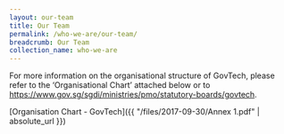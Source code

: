 ```yaml
---
layout: our-team
title: Our Team
permalink: /who-we-are/our-team/
breadcrumb: Our Team
collection_name: who-we-are
---
```


For more information on the organisational structure of GovTech, please refer to the ‘Organisational Chart’ attached below or to https://www.gov.sg/sgdi/ministries/pmo/statutory-boards/govtech.

[Organisation Chart - GovTech]({{ "/files/2017-09-30/Annex 1.pdf" | absolute_url }})


